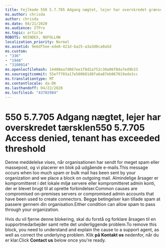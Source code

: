 ```yaml
---
title: Fejlkode 550 5.7.705 Adgang nægtet, lejer har overskredet grænsen
ms.author: chrisda
author: chrisda
ms.date: 04/21/2020
ms.audience: ITPro
ms.topic: article
ROBOTS: NOINDEX, NOFOLLOW
localization_priority: Normal
ms.assetid: 9e6df5ee-ede8-421d-ba25-a3a3d0ca0a5d
ms.custom:
- "336"
- "1948"
- "3100014"
ms.openlocfilehash: 14488ea7d067ee1f8d2a752c30a06f84a7ed9b33
ms.sourcegitcommit: 55eff703a17e500681d8fa6a87eb067019ade3cc
ms.translationtype: MT
ms.contentlocale: da-DK
ms.lasthandoff: 04/22/2020
ms.locfileid: "43702984"
---
```

# <a name="550-57705-access-denied-tenant-has-exceeded-threshold"></a><span data-ttu-id="beba1-102">550 5.7.705 Adgang nægtet, lejer har overskredet tærsklen</span><span class="sxs-lookup"><span data-stu-id="beba1-102">550 5.7.705 Access denied, tenant has exceeded threshold</span></span>

<span data-ttu-id="beba1-103">Denne meddelelse vises, når organisationen har sendt for meget spam eller massepost, og vi placerer en blok på udgående e-mails.</span><span class="sxs-lookup"><span data-stu-id="beba1-103">This message occurs when too much spam or bulk mail has been sent by your organization and we place a block on outgoing mail.</span></span>
<span data-ttu-id="beba1-104">Almindelige årsager er kompromitteret i det lokale miljø servere eller kompromitteret admin konti, der er blevet brugt til at oprette forbindelser.</span><span class="sxs-lookup"><span data-stu-id="beba1-104">Common causes are compromised on-premises servers or compromised admin accounts that have been used to create connectors.</span></span> <span data-ttu-id="beba1-105">Begge betingelser kan tillade spam at passere gennem din organisation.</span><span class="sxs-lookup"><span data-stu-id="beba1-105">Either condition can allow spam to pass through your organization.</span></span>

<span data-ttu-id="beba1-106">Hvis du vil fjerne denne blokering, skal du forstå og forklare årsagen til en supportmedarbejder samt rette det underliggende problem.</span><span class="sxs-lookup"><span data-stu-id="beba1-106">To remove this block, you need to understand and explain the cause to a support agent, as well as correct the underlying problem.</span></span>
<span data-ttu-id="beba1-107">Klik **på Kontakt os** nedenfor, når du er klar.</span><span class="sxs-lookup"><span data-stu-id="beba1-107">Click **Contact us** below once you're ready.</span></span>
